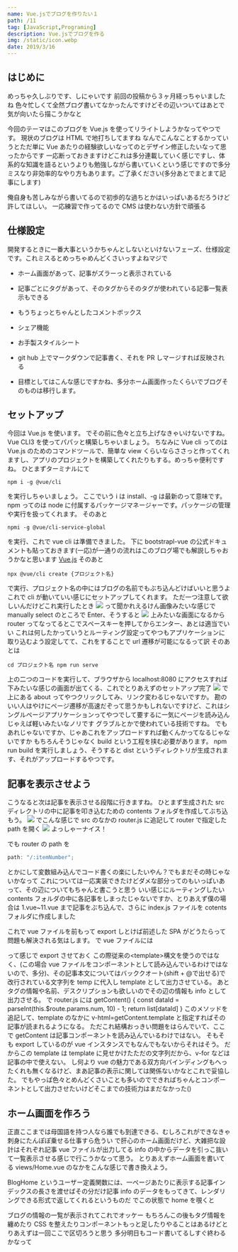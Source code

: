 ```yaml
---
name: Vue.jsでブログを作りたい１
path: /11
tag: [JavaScript,Programing]
description: Vue.jsでブログを作る
img: /static/icon.webp
date: 2019/3/16
---
```


## はじめに

めっちゃ久しぶりです、しにゃいです
前回の投稿から３ヶ月経っちゃいましたね
色々忙しくて全然ブログ書いてなかったんですけどその辺いついてはあとで気が向いたら描こうかなと

今回のテーマはこのブログを Vue.js を使ってリライトしようかなってやつです。
現状のブログは HTML で地打ちしてますね
なんでこんなことするかっていうとただ単に Vue あたりの経験欲しいなってのとデザイン修正したいなって思ったからです
一応断っておきますけどこれは多分連載していく感じですし、体系的な知識を語るというよりも勉強しながら書いていくという感じですので多分ミスなり非効率的なやり方もあります。ご了承ください(多分あとでまとまて記事にします)

俺自身も苦しみながら書いてるので初歩的な過ちとかはいっぱいあるだろうけど許してほしい。
一応練習で作ってるので CMS は使わない方針で頑張る

## 仕様設定

開発するときに一番大事というかちゃんとしないといけないフェーズ、仕様設定です。これミスるとめっちゃめんどくさいっすよねマジで

- ホーム画面があって、記事がズラーっと表示されている

- 記事ごとにタグがあって、そのタグからそのタグが使われている記事一覧表示もできる

- もうちょっとちゃんとしたコメントボックス

- シェア機能

- お手製スタイルシート

- git hub 上でマークダウンで記事書く、それを PR しマージすれば反映される

- 目標としてはこんな感じですかね、多分ホーム画面作ったくらいでブログそのものは移行します。

## セットアップ

今回は Vue.js を使います。
でその前に色々と立ち上げなきゃいけないですね。
Vue CLI3 を使ってパパッと構築しちゃいましょう。
ちなみに Vue cli ってのは Vue.js のためのコマンドツールで、簡単な view くらいならささっと作ってくれますし、アプリのプロジェクトを構築してくれたりもする。めっちゃ便利ですね。
ひとまずターミナルにて

```Console
npm i -g @vue/cli
```

を実行しちゃいましょう。
ここでいう i は install、-g は最新のって意味です。npm ってのは node に付属するパッケージマネージャーです。パッケージの管理や実行を扱ってくれます。
そのあと

```Console
npmi -g @vue/cli-service-global
```

を実行、これで vue cli は準備できました。
下に bootstrapl-vue の公式ドキュメントも貼っておきます(一応)が一通りの流れはこのブログ場でも解説しちゃおうかなと思います
[Vue.js](https://vuejs.org/) そのあと

```console
npx @vue/cli create {プロジェクト名}
```

で実行、プロジェクト名の中にはブログの名前でもぶち込んどけばいいと思うよ
これで cli が動いていい感じにセットアップしてくれます。
ただ一つ注意して欲しいんだけどこれ実行したとき
<img src="/static/1102.webp" />
って聞かれえるけん画像みたいな感じで manually select のところで Enter、そうすると
<img src="/static/1103.webp" />
上みたいな画面になるから router ってなってるとこでスペースキーを押してからエンター、あとは適当でいい
これは何したかっていうとルーティング設定ってやつもアプリケーションに取り込むよう設定してて、これをすることで url 遷移が可能になるって訳
そのあとは

```Console
cd プロジェクト名 npm run serve
```

上の二つのコードを実行して、ブラウザから localhost:8080 にアクセスすれば下みたいな感じの画面が出てくる、これでとりあえずのセットアップ完了
<img src="/static/1101.webp" />
で上にある about ってやつクリックしてみ、リンク変わるじゃないですか。
勘のいい人はやけにページ遷移が高速だぞって思うかもしれないですけど、これはシングルページアプリケーションってやつでして要するに一気にページを読み込んじゃえば軽いみたいなノリです
グラブルとかで使われている技術ですね。 でもあれじゃないですか、じゃあこれをアップロードすれば動くんかってなるじゃないですか
もちろんそうじゃなく build という工程を挟む必要があります。
npm run build
を実行しましょう、そうすると dist というディレクトリが生成されます、それがアップロードするやつです。

## 記事を表示させよう

こうなると次は記事を表示させる段階に行きますね。
ひとまず生成された src ディレクトリの中に記事を叩き込むための contents フォルダを作成してぶち込もう。
<img src="/static/1104.webp" />
でこんな感じで src のなかの router.js に追記して router で指定した path を開く
<img src="/static/1105.webp" />
よっしゃーナイス！

でも router の path を

```javascript
path: "/:itemNumber";
```

とかにして変数組み込んでコード書くの楽にしたいやん？でもまだその時じゃないかなって
これについては一応実装できたけどダメな部分ってのもいっぱいあって、その辺についてもちゃんと書こうと思う
いい感じにルーティングしたい
contents フォルダの中に各記事をしまったじゃないですか、とりあえず僕の場合は 1.vue~11.vue まで記事をぶち込んで、さらに index.js ファイルを cotents フォルダに作成しました

これで vue ファイルを前もって export しとけば前述した SPA がどうたらって問題も解決される気はします。
で vue ファイルには

って感じで export させておく
この際従来の&lt;template&gt;構文を使うのではなく、(この場合 vue ファイルをコンポーネントとして読み込んでいるわけではないので、多分)、その記事本文についてはバッククオート(shift + @で出せる)で改行されている文字列を temp に代入し template として出力させている。
あとタグの情報や名前、デスクリプションも欲しいのでその辺の情報も info として出力させる。
で router.js には
getContent() { const dataId = parseInt(this.\$route.params.num, 10) - 1; return list[dataId] }
このメソッドを追記して、template のなかに v-html=getContent.template と指定すればその記事が読まれるようになる。
ただこれ結構おっきい問題をはらんでいて、ここで getContent は記事コンポーネントを読み込んでいるわけではない。
そもそも export しているのが vue インスタンスでもなんでもないからそれはそう。
だからこの template は template に見せかけたただの文字列だから、v-for などは記事の中で使えない。
し何より vue の魅力である双方向バインディングもへったくれも無くなるけど、まあ記事の表示に関しては関係ないかなとこれで妥協した。
でもやっぱ色々とめんどくさいことも多いのでできればちゃんとコンポーネントとして出力させたいけどそこまでの技術力はまだなかった()

## ホーム画面を作ろう

正直ここまでは母国語を持つ人なら誰でも到達できる、むしろこれができなきゃ刺身にたんぽぽ乗せる仕事すら危うい
で肝心のホーム画面だけど、大雑把な設計はそれぞれ記事 vue ファイルが出力してる info の中からデータを引っこ抜いて一覧表示させる感じで行こうかなって思う。
とりあえずホーム画面を書いてる views/Home.vue のなかをこんな感じで書き換えよう。

BlogHome というユーザー定義関数には、一ページあたりに表示する記事インデックスの長さを渡せばその分だけ記事 info のデータをもってきて、レンダリングできる形式で返してくれるというものだ
でこの状態で home を覗くと

ブログの情報の一覧が表示されてこれでオッケー
もちろんこの後もタグ情報を纏めたり CSS を整えたりコンポーネントもっと足したりやることはあるけどとりあえずは一回ここで区切ろうと思う
多分明日もコード書いてるしすぐ終わるかなって
